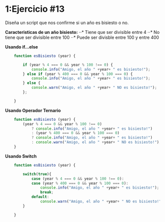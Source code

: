 # 1:Ejercicio #13

Diseña un script que nos confirme si un año es bisiesto o no.

**Caracteristicas de un año bisiesto:**
⋅⋅* Tiene que ser divisible entre 4
⋅⋅* No tiene que ser divisible entre 100
⋅⋅* Puede ser divisble entre 100 y entre 400

**Usando if...else**
```javascript
    function esBisiesto (year) {

        if (year % 4 === 0 && year % 100 !== 0) {
            console.info("Amigo, el año " +year+ " es bisiesto!");
        } else if (year % 400 === 0 && year % 100 === 0) {
            console.info("Amigo, el año " +year+ " es bisiesto!");
        } else {
            console.warn("Amigo, el año " +year+ " NO es bisiesto!");
        };

    }
```

**Usando Operador Ternario**
```javascript
    function esBisiesto (year) {
        (year % 4 === 0 && year % 100 !== 0) 
            ? console.info("Amigo, el año " +year+ " es bisiesto!")
            : (year % 400 === 0 && year % 100 === 0) 
            ? console.info("Amigo, el año " +year+ " es bisiesto!")
            : console.warn("Amigo, el año " +year+ " NO es bisiesto!");
    }
```

**Usando Switch**
```javascript
    function esBisiesto (year) {

        switch(true){
            case (year % 4 === 0 && year % 100 !== 0):
            case (year % 400 === 0 && year % 100 === 0):
                console.info("Amigo, el año " +year+ " es bisiesto!");
                break;
            default:
                console.warn("Amigo, el año " +year+ " NO es bisiesto!");
        }

    }
```
